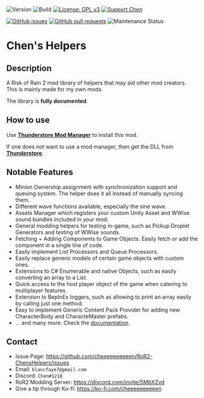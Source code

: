![Version](https://img.shields.io/badge/Version-1.0.11-orange)
![Build](https://github.com/cheeeeeeeeeen/RoR2-ChensHelpers/workflows/Build/badge.svg)
[![License: GPL v3](https://img.shields.io/badge/License-GPLv3-blue.svg)](https://www.gnu.org/licenses/gpl-3.0)
[![Support Chen](https://img.shields.io/badge/Support-Chen-ff69b4)](https://ko-fi.com/cheeeeeeeeeen)

[![GitHub issues](https://img.shields.io/github/issues/cheeeeeeeeeen/RoR2-ChensHelpers)](https://github.com/cheeeeeeeeeen/RoR2-ChensHelpers/issues)
[![GitHub pull requests](https://img.shields.io/github/issues-pr/cheeeeeeeeeen/RoR2-ChensHelpers)](https://github.com/cheeeeeeeeeen/RoR2-ChensHelpers/pulls)
![Maintenance Status](https://img.shields.io/badge/Maintainance-Active-brightgreen)

# Chen's Helpers

## Description

A Risk of Rain 2 mod library of helpers that may aid other mod creators. This is mainly made for my own mods.

The library is **fully documented**.

## How to use

Use **[Thunderstore Mod Manager](https://www.overwolf.com/app/Thunderstore-Thunderstore_Mod_Manager)** to install this mod.

If one does not want to use a mod manager, then get the DLL from **[Thunderstore](https://thunderstore.io/package/Chen/ChensHelpers/)**.

## Notable Features
- Minion Ownership assignment with synchronization support and queuing system. The helper does it all instead of manually syncing them.
- Different wave functions available, especially the sine wave.
- Assets Manager which registers your custom Unity Asset and WWise sound bundles included in your mod.
- General modding helpers for testing in-game, such as Pickup Droplet Generators and testing of WWise sounds.
- Fetching + Adding Components to Game Objects. Easily fetch or add the component in a single line of code.
- Easily implement List Processors and Queue Processors.
- Easily replace generic models of certain game objects with custom ones.
- Extensions to C# Enumerable and native Objects, such as easily converting an array to a List.
- Quick access to the host player object of the game when catering to multiplayer features.
- Extension to BepInEx loggers, such as allowing to print an array easily by calling just one method.
- Easy to implement Generic Content Pack Provider for adding new CharacterBody and CharacteMaster prefabs.
- ... and many more. Check the [documentation](https://cheeeeeeeeeen.github.io/RoR2-ChensHelpers/).

## Contact
- Issue Page: https://github.com/cheeeeeeeeeen/RoR2-ChensHelpers/issues
- Email: `blancfaye7@gmail.com`
- Discord: `Chen#1218`
- RoR2 Modding Server: https://discord.com/invite/5MbXZvd
- Give a tip through Ko-fi: https://ko-fi.com/cheeeeeeeeeen